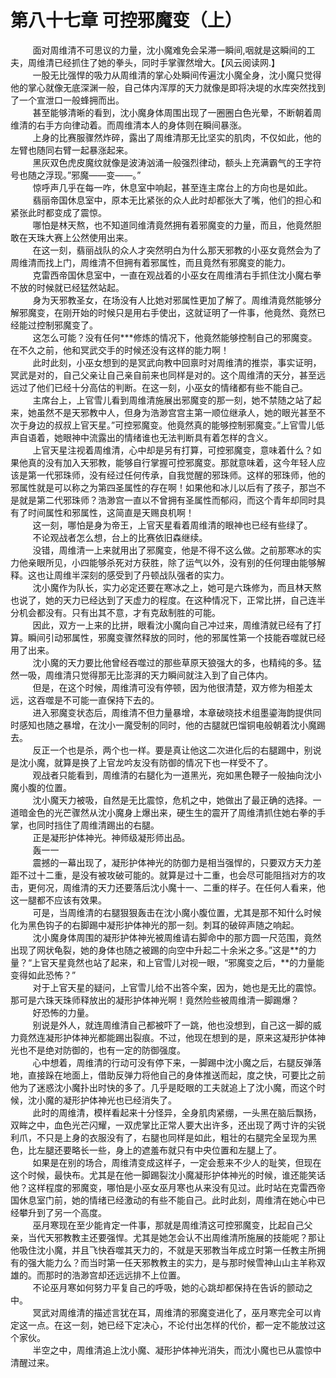 <h1>第八十七章 可控邪魔变（上）</h1>
<div id="content">&nbsp&nbsp&nbsp&nbsp&nbsp&nbsp&nbsp&nbsp
 面对周维清不可思议的力量，沈小魔难免会呆滞一瞬间,咽就是这瞬间的工夫，周维清已经抓住了她的拳头，同时手掌骤然增大。【风云阅读网.】
 <br/>&nbsp&nbsp&nbsp&nbsp&nbsp&nbsp&nbsp&nbsp
 一股无比强悍的吸力从周维清的掌心处瞬间传遍沈小魔全身，沈小魔只觉得他的掌心就像无底深渊一般，自己体内浑厚的天力就像是即将决堤的水库突然找到了一个宣泄口一般蜂拥而出。
 <br/>&nbsp&nbsp&nbsp&nbsp&nbsp&nbsp&nbsp&nbsp
 甚至能够清晰的看到，沈小魔身体周围出现了一圈圈白色光晕，不断朝着周维清的右手方向律动着。而周维清本人的身体则在瞬间暴涨。
 <br/>&nbsp&nbsp&nbsp&nbsp&nbsp&nbsp&nbsp&nbsp
 上身的比赛服骤然炸碎，露出了周维清那无比坚实的肌肉，不仅如此，他的左臂也随同右臂一起暴涨起来。
 <br/>&nbsp&nbsp&nbsp&nbsp&nbsp&nbsp&nbsp&nbsp
 黑灰双色虎皮魔纹就像是波涛汹涌一般强烈律动，额头上充满霸气的王字符号也随之浮现。”邪魔——变——。”
 <br/>&nbsp&nbsp&nbsp&nbsp&nbsp&nbsp&nbsp&nbsp
 惊呼声几乎在每一咋，休息室中响起，甚至连主席台上的方向也是如此。
 <br/>&nbsp&nbsp&nbsp&nbsp&nbsp&nbsp&nbsp&nbsp
 翡丽帝国休息室中，原本无比紧张的众人此时却都张大了嘴，他们的担心和紧张此时都变成了震惊。
 <br/>&nbsp&nbsp&nbsp&nbsp&nbsp&nbsp&nbsp&nbsp
 哪怕是林天熬，也不知道同维清竟然拥有着邪魔变的力量，而且，他竟然胆敢在天珠大赛上公然使用出来。
 <br/>&nbsp&nbsp&nbsp&nbsp&nbsp&nbsp&nbsp&nbsp
 在这一刻，翡丽战队的众人才突然明白为什么那天邪教的小巫女竟然会为了周维清而找上门，周维清不但拥有着邪属性，而且竟然有邪魔变的能力。
 <br/>&nbsp&nbsp&nbsp&nbsp&nbsp&nbsp&nbsp&nbsp
 克雷西帝国休息室中，一直在观战着的小巫女在周维清右手抓住沈小魔右拳不放的时候就已经猛然站起。
 <br/>&nbsp&nbsp&nbsp&nbsp&nbsp&nbsp&nbsp&nbsp
 身为天邪教圣女，在场没有人比她对邪属性更加了解了。周维清竟然能够分解邪魔变，在刚开始的时候只是用右手使出，这就证明了一件事，他竟然、竟然已经能过控制邪魔变了。
 <br/>&nbsp&nbsp&nbsp&nbsp&nbsp&nbsp&nbsp&nbsp
 这怎么可能？没有任何***修炼的情况下，他竟然能够控制自己的邪魔变。在不久之前，他和冥武交手的时候还没有这样的能力啊！
 <br/>&nbsp&nbsp&nbsp&nbsp&nbsp&nbsp&nbsp&nbsp
 此时此刻，小巫女想到的是冥武向教中回禀时对周维清的推崇，事实证明，冥武是对的，自己父亲让自己亲自前来也同样是对的。这个周维清的天分，甚至远远过了他们已经十分高估的判断。在这一刻，小巫女的情绪都有些不能自己。
 <br/>&nbsp&nbsp&nbsp&nbsp&nbsp&nbsp&nbsp&nbsp
 主席台上，上官雪儿看到周维清施展出邪魔变的那一刻，她不禁随之站了起来，她虽然不是天邪教中人，但身为浩渺宫宫主第一顺位继承人，她的眼光甚至不次于身边的叔叔上官天星。”可控邪魔变。他竟然真的能够控制邪魔变。”上官雪儿低声自语着，她眼神中流露出的情绪谁也无法判断具有着怎样的含义。
 <br/>&nbsp&nbsp&nbsp&nbsp&nbsp&nbsp&nbsp&nbsp
 上官天星注视着周维清，心中却是另有打算，可控邪魔变，意味着什么？如果他真的没有加入天邪教，能够自行掌握可控邪魔变。那就意味着，这今年轻人应该是第一代邪珠师，没有经过任何传承，自我觉醒的邪珠师。这样的邪珠师，他的邪属性就是可以称之为第四圣属性的存在啊！如果他和冰儿以后有了孩子，那岂不是就是第二代邪珠师？浩渺宫一直以不曾拥有圣属性而郁闷，而这个青年却同时具有了时间属性和邪属性，这简直是天赐良机啊！
 <br/>&nbsp&nbsp&nbsp&nbsp&nbsp&nbsp&nbsp&nbsp
 这一刻，哪怕是身为帝王，上官天星看着周维清的眼神也已经有些绿了。
 <br/>&nbsp&nbsp&nbsp&nbsp&nbsp&nbsp&nbsp&nbsp
 不论观战者怎么想，台上的比赛依旧森继续。
 <br/>&nbsp&nbsp&nbsp&nbsp&nbsp&nbsp&nbsp&nbsp
 没错，周维清一上来就用出了邪魔变，他是不得不这么做。之前那寒冰的实力他亲眼所见，小四能够杀死对方获胜，除了运气以外，没有别的任何理由能够解释。这也让周维半深刻的感受到了丹顿战队强者的实力。
 <br/>&nbsp&nbsp&nbsp&nbsp&nbsp&nbsp&nbsp&nbsp
 沈小魔作为队长，实力必定还要在寒冰之上，她可是六珠修为，而且林天熬也说了，她的天力已经达到了天虚力的程度。在这种情况下，正常比拼，自己连半分机会都没有。只有出其不意，才有克敌制胜的可能。
 <br/>&nbsp&nbsp&nbsp&nbsp&nbsp&nbsp&nbsp&nbsp
 因此，双方一上来的比拼，眼看沈小魔向自己冲过来，周维清就已经有了打算。瞬间引动邪属性，邪魔变骤然释放的同时，他的邪属性第一个技能吞噬就已经用了出来。
 <br/>&nbsp&nbsp&nbsp&nbsp&nbsp&nbsp&nbsp&nbsp
 沈小魔的天力要比他曾经吞噬过的那些草原天狼强大的多，也精纯的多。猛然一吸，周维清只觉得那无比澎湃的天力瞬间就注入到了自己体内。
 <br/>&nbsp&nbsp&nbsp&nbsp&nbsp&nbsp&nbsp&nbsp
 但是，在这个时候，周维清可没有停顿，因为他很清楚，双方修为相差太远，这吞噬是不可能一直保持下去的。
 <br/>&nbsp&nbsp&nbsp&nbsp&nbsp&nbsp&nbsp&nbsp
 进入邪魔变状态后，周维清不但力量暴增，本章破晓技术组墨鎏海韵提供同时感知也随之暴增，在沈小一魔受制的同时，他的古腿就巴馏铜电般朝着沈小魔踢去。
 <br/>&nbsp&nbsp&nbsp&nbsp&nbsp&nbsp&nbsp&nbsp
 反正一个也是杀，两个也一样。要是真让他这二次进化后的右腿踢中，别说是沈小魔，就算是换了上官龙吟友没有防御的情况下也一样受不了。
 <br/>&nbsp&nbsp&nbsp&nbsp&nbsp&nbsp&nbsp&nbsp
 观战者只能看到，周维清的右腿化为一道黑光，宛如黑色鞭子一般抽向沈小魔小腹的位置。
 <br/>&nbsp&nbsp&nbsp&nbsp&nbsp&nbsp&nbsp&nbsp
 沈小魔天力被吸，自然是无比震惊，危机之中，她做出了最正确的选择。一道暗金色的光芒骤然从沈小魔身上爆出来，硬生生的震开了周维清抓住她右拳的手掌，也同时挡住了周维清踢出的右腿。
 <br/>&nbsp&nbsp&nbsp&nbsp&nbsp&nbsp&nbsp&nbsp
 正是凝形护体神光。神师级凝形师出品。
 <br/>&nbsp&nbsp&nbsp&nbsp&nbsp&nbsp&nbsp&nbsp
 轰一一
 <br/>&nbsp&nbsp&nbsp&nbsp&nbsp&nbsp&nbsp&nbsp
 震撼的一幕出现了，凝形护体神光的防御力是相当强悍的，只要双方天力差距不过十二重，是没有被攻破可能的。就算是过十二重，也会尽可能阻挡对方的攻击，更何况，周维清的天力还要落后沈小魔十一、二重的样子。在任何人看来，他这一腿都不应该有效果。
 <br/>&nbsp&nbsp&nbsp&nbsp&nbsp&nbsp&nbsp&nbsp
 可是，当周维清的右腿狠狠轰击在沈小魔小腹位置，尤其是那不知什么时候化为黑色钩子的右脚踢中凝形护体神光的那一刻。刺耳的破碎声随之响起。
 <br/>&nbsp&nbsp&nbsp&nbsp&nbsp&nbsp&nbsp&nbsp
 沈小魔身体周围的凝形护体神光被周维请右脚命中的那方圆一尺范围，竟然出现了网状龟裂，她的身体也随之被踢的向空中升起二十余米之多。”这是**的力量？“上官天星竟然也站了起来，和上官雪儿对视一眼，“邪魔变之后，**的力量能变得如此恐怖？”
 <br/>&nbsp&nbsp&nbsp&nbsp&nbsp&nbsp&nbsp&nbsp
 对于上官天星的疑问，上官雪儿给不出答仐案，因为，她也是无比的震惊。那可是六珠天珠师释放出的凝形护体神光啊！竟然险些被周维清一脚踢爆？
 <br/>&nbsp&nbsp&nbsp&nbsp&nbsp&nbsp&nbsp&nbsp
 好恐怖的力量。
 <br/>&nbsp&nbsp&nbsp&nbsp&nbsp&nbsp&nbsp&nbsp
 别说是外人，就连周维清自己都被吓了一跳，他也没想到，自己这一脚的威力竟然连凝形护体神光都能踢出裂痕。不过，他现在想到的是，原来这凝形护体神光也不是绝对防御的，也有一定的防御强度。
 <br/>&nbsp&nbsp&nbsp&nbsp&nbsp&nbsp&nbsp&nbsp
 心中想着，周维清的行动可没有停下来，一脚踢中沈小魔之后，右腿反弹落地，直接跺在地面上，借助反弹力将他自己的身体推送而起，度之快，可要比之前他为了迷惑沈小魔扑出时快的多了。几乎是眨眼的工夫就追上了沈小魔，而这个时候，沈小魔的凝形护体神光也已经消失了。
 <br/>&nbsp&nbsp&nbsp&nbsp&nbsp&nbsp&nbsp&nbsp
 此时的周维清，模样看起来十分怪异，全身肌肉紧绷，一头黑在脑后飘扬，双眸之中，血色光芒闪耀，一双虎掌比正常人要大出许多，还出现了两寸许的尖锐利爪，不只是上身的衣服没有了，右腿也同样是如此，粗壮的右腿完全呈现为黑色，比左腿还要略长一些，身上的遮羞布就只有中央位置和左腿上了。
 <br/>&nbsp&nbsp&nbsp&nbsp&nbsp&nbsp&nbsp&nbsp
 如果是在别的场合，周维清变成这样子，一定会惹来不少人的耻笑，但现在这个时候，最快布。尤其是在他一脚踢裂沈小魔凝形护体神光的时候，谁还能笑话他？这样程度的邪魔变，哪怕是小巫女巫月寒也从来没有见过。此时站在克雷西帝国休息室门前，她的情绪已经激动的有些不能自己。此时此刻，周维清在她心中已经攀升到了另一个高度。
 <br/>&nbsp&nbsp&nbsp&nbsp&nbsp&nbsp&nbsp&nbsp
 巫月寒现在至少能肯定一件事，那就是周维清这可控邪魔变，比起自己父亲，当代天邪教教主还要强悍。尤其是她怎会认不出周维清所施展的技能呢？那让他吸住沈小魔，并且飞快吞噬其天力的，不就是天邪教当年成立时第一任教主所拥有的强大能力么？而当时第一任天邪教教主的实力，是与那时候雪神山山主羊称双雄的。而那时的浩渺宫却还远远排不上位置。
 <br/>&nbsp&nbsp&nbsp&nbsp&nbsp&nbsp&nbsp&nbsp
 不论巫月寒如何努力平复自己的呼吸，她的心跳却都保持在告诉的颤动之中。
 <br/>&nbsp&nbsp&nbsp&nbsp&nbsp&nbsp&nbsp&nbsp
 冥武对周维清的描述言犹在耳，周维清的邪魔变进化了，巫月寒完全可以肯定这一点。在这一刻，她已经下定决心，不论付出怎样的代价，都一定不能放过这个家伙。
 <br/>&nbsp&nbsp&nbsp&nbsp&nbsp&nbsp&nbsp&nbsp
 半空之中，周维清追上沈小魔、凝形护体神光消失，而沈小魔也已从震惊中清醒过来。
 <br/>&nbsp&nbsp&nbsp&nbsp&nbsp&nbsp&nbsp&nbsp
 <br/>&nbsp&nbsp&nbsp&nbsp&nbsp&nbsp&nbsp&nbsp
</div>
